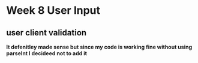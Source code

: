 # Week 8 User Input
## user client validation
**It defenitley made sense but since my code is working fine without using parseInt I decideed not to add it**